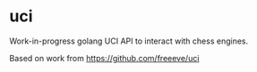 # uci

Work-in-progress golang UCI API to interact with chess engines.

Based on work from https://github.com/freeeve/uci
